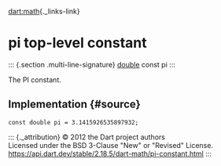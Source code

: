 [dart:math](../dart-math/dart-math-library){._links-link}

pi top-level constant
=====================

::: {.section .multi-line-signature}
[double](../dart-core/double-class) const pi
:::

The PI constant.

Implementation {#source}
--------------

``` {.language-dart data-language="dart"}
const double pi = 3.1415926535897932;
```

::: {._attribution}
© 2012 the Dart project authors\
Licensed under the BSD 3-Clause \"New\" or \"Revised\" License.\
<https://api.dart.dev/stable/2.18.5/dart-math/pi-constant.html>
:::

